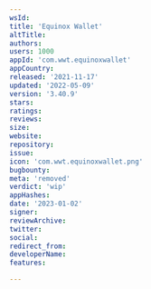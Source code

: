 ```yaml
---
wsId: 
title: 'Equinox Wallet'
altTitle: 
authors: 
users: 1000
appId: 'com.wwt.equinoxwallet'
appCountry: 
released: '2021-11-17'
updated: '2022-05-09'
version: '3.40.9'
stars: 
ratings: 
reviews: 
size: 
website: 
repository: 
issue: 
icon: 'com.wwt.equinoxwallet.png'
bugbounty: 
meta: 'removed'
verdict: 'wip'
appHashes: 
date: '2023-01-02'
signer: 
reviewArchive: 
twitter: 
social: 
redirect_from: 
developerName: 
features: 

---
```


